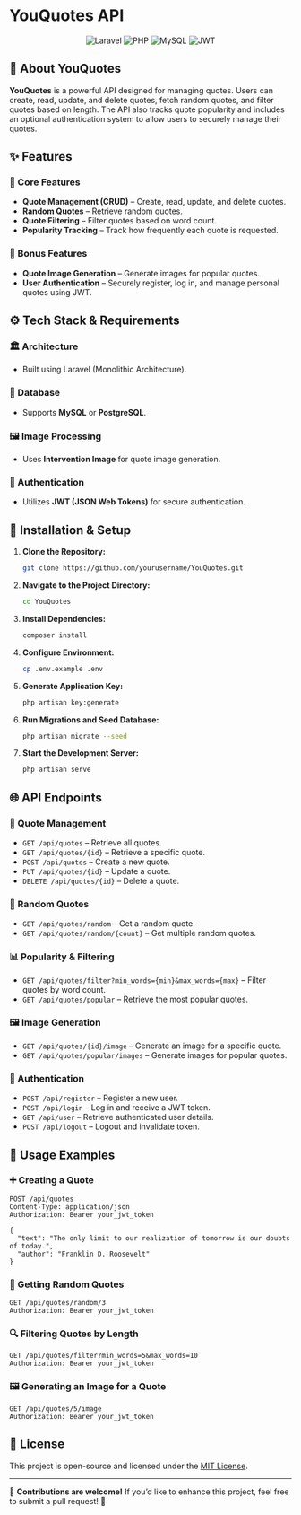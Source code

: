 # YouQuotes API

<p align="center">
  <img src="https://img.shields.io/badge/Laravel-FF2D20?style=for-the-badge&logo=laravel&logoColor=white" alt="Laravel">
  <img src="https://img.shields.io/badge/PHP-777BB4?style=for-the-badge&logo=php&logoColor=white" alt="PHP">
  <img src="https://img.shields.io/badge/MySQL-005C84?style=for-the-badge&logo=mysql&logoColor=white" alt="MySQL">
  <img src="https://img.shields.io/badge/JWT-000000?style=for-the-badge&logo=JSON%20web%20tokens&logoColor=white" alt="JWT">
</p>

## 📖 About YouQuotes

**YouQuotes** is a powerful API designed for managing quotes. Users can create, read, update, and delete quotes, fetch random quotes, and filter quotes based on length. The API also tracks quote popularity and includes an optional authentication system to allow users to securely manage their quotes.

## ✨ Features

### 🔹 Core Features
- **Quote Management (CRUD)** – Create, read, update, and delete quotes.
- **Random Quotes** – Retrieve random quotes.
- **Quote Filtering** – Filter quotes based on word count.
- **Popularity Tracking** – Track how frequently each quote is requested.

### 🎁 Bonus Features
- **Quote Image Generation** – Generate images for popular quotes.
- **User Authentication** – Securely register, log in, and manage personal quotes using JWT.

## ⚙️ Tech Stack & Requirements

### 🏛 Architecture
- Built using Laravel (Monolithic Architecture).

### 💾 Database
- Supports **MySQL** or **PostgreSQL**.

### 🖼 Image Processing
- Uses **Intervention Image** for quote image generation.

### 🔐 Authentication
- Utilizes **JWT (JSON Web Tokens)** for secure authentication.

## 🚀 Installation & Setup

1. **Clone the Repository:**
   ```sh
   git clone https://github.com/yourusername/YouQuotes.git
   ```
2. **Navigate to the Project Directory:**
   ```sh
   cd YouQuotes
   ```
3. **Install Dependencies:**
   ```sh
   composer install
   ```
4. **Configure Environment:**
   ```sh
   cp .env.example .env
   ```
5. **Generate Application Key:**
   ```sh
   php artisan key:generate
   ```
6. **Run Migrations and Seed Database:**
   ```sh
   php artisan migrate --seed
   ```
7. **Start the Development Server:**
   ```sh
   php artisan serve
   ```

## 🌐 API Endpoints

### 📌 Quote Management
- `GET /api/quotes` – Retrieve all quotes.
- `GET /api/quotes/{id}` – Retrieve a specific quote.
- `POST /api/quotes` – Create a new quote.
- `PUT /api/quotes/{id}` – Update a quote.
- `DELETE /api/quotes/{id}` – Delete a quote.

### 🎲 Random Quotes
- `GET /api/quotes/random` – Get a random quote.
- `GET /api/quotes/random/{count}` – Get multiple random quotes.

### 📊 Popularity & Filtering
- `GET /api/quotes/filter?min_words={min}&max_words={max}` – Filter quotes by word count.
- `GET /api/quotes/popular` – Retrieve the most popular quotes.

### 🖼 Image Generation
- `GET /api/quotes/{id}/image` – Generate an image for a specific quote.
- `GET /api/quotes/popular/images` – Generate images for popular quotes.

### 🔑 Authentication
- `POST /api/register` – Register a new user.
- `POST /api/login` – Log in and receive a JWT token.
- `GET /api/user` – Retrieve authenticated user details.
- `POST /api/logout` – Logout and invalidate token.

## 📌 Usage Examples

### ➕ Creating a Quote
```http
POST /api/quotes
Content-Type: application/json
Authorization: Bearer your_jwt_token

{
  "text": "The only limit to our realization of tomorrow is our doubts of today.",
  "author": "Franklin D. Roosevelt"
}
```

### 🔄 Getting Random Quotes
```http
GET /api/quotes/random/3
Authorization: Bearer your_jwt_token
```

### 🔍 Filtering Quotes by Length
```http
GET /api/quotes/filter?min_words=5&max_words=10
Authorization: Bearer your_jwt_token
```

### 🖼 Generating an Image for a Quote
```http
GET /api/quotes/5/image
Authorization: Bearer your_jwt_token
```

## 📜 License
This project is open-source and licensed under the [MIT License](https://opensource.org/licenses/MIT).

---

🚀 **Contributions are welcome!** If you’d like to enhance this project, feel free to submit a pull request! 🎉



